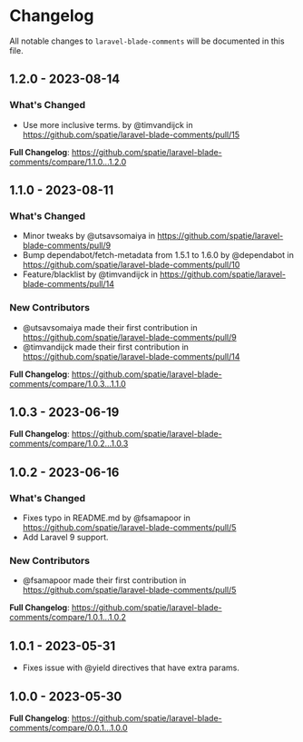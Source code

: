 # Changelog

All notable changes to `laravel-blade-comments` will be documented in this file.

## 1.2.0 - 2023-08-14

### What's Changed

- Use more inclusive terms. by @timvandijck in https://github.com/spatie/laravel-blade-comments/pull/15

**Full Changelog**: https://github.com/spatie/laravel-blade-comments/compare/1.1.0...1.2.0

## 1.1.0 - 2023-08-11

### What's Changed

- Minor tweaks by @utsavsomaiya in https://github.com/spatie/laravel-blade-comments/pull/9
- Bump dependabot/fetch-metadata from 1.5.1 to 1.6.0 by @dependabot in https://github.com/spatie/laravel-blade-comments/pull/10
- Feature/blacklist by @timvandijck in https://github.com/spatie/laravel-blade-comments/pull/14

### New Contributors

- @utsavsomaiya made their first contribution in https://github.com/spatie/laravel-blade-comments/pull/9
- @timvandijck made their first contribution in https://github.com/spatie/laravel-blade-comments/pull/14

**Full Changelog**: https://github.com/spatie/laravel-blade-comments/compare/1.0.3...1.1.0

## 1.0.3 - 2023-06-19

**Full Changelog**: https://github.com/spatie/laravel-blade-comments/compare/1.0.2...1.0.3

## 1.0.2 - 2023-06-16

### What's Changed

- Fixes typo in README.md by @fsamapoor in https://github.com/spatie/laravel-blade-comments/pull/5
- Add Laravel 9 support.

### New Contributors

- @fsamapoor made their first contribution in https://github.com/spatie/laravel-blade-comments/pull/5

**Full Changelog**: https://github.com/spatie/laravel-blade-comments/compare/1.0.1...1.0.2

## 1.0.1 - 2023-05-31

- Fixes issue with @yield directives that have extra params.

## 1.0.0 - 2023-05-30

**Full Changelog**: https://github.com/spatie/laravel-blade-comments/compare/0.0.1...1.0.0
